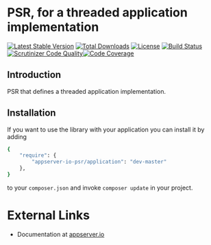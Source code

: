 # PSR, for a threaded application implementation

[![Latest Stable Version](https://poser.pugx.org/appserver-io-psr/application/v/stable.png)](https://packagist.org/packages/appserver-io-psr/application) [![Total Downloads](https://poser.pugx.org/appserver-io-psr/application/downloads.png)](https://packagist.org/packages/appserver-io-psr/application) [![License](https://poser.pugx.org/appserver-io-psr/application/license.png)](https://packagist.org/packages/appserver-io-psr/application) [![Build Status](https://travis-ci.org/appserver-io-psr/application.png)](https://travis-ci.org/appserver-io-psr/application)[![Scrutinizer Code Quality](https://scrutinizer-ci.com/g/appserver-io-psr/application/badges/quality-score.png?b=master)](https://scrutinizer-ci.com/g/appserver-io-psr/application/?branch=master)[![Code Coverage](https://scrutinizer-ci.com/g/appserver-io-psr/application/badges/coverage.png?b=master)](https://scrutinizer-ci.com/g/appserver-io-psr/application/?branch=master)

## Introduction

PSR that defines a threaded application implementation.

## Installation

If you want to use the library with your application you can install it by adding

```sh
{
    "require": {
        "appserver-io-psr/application": "dev-master"
    },
}
```

to your ```composer.json``` and invoke ```composer update``` in your project.

# External Links

* Documentation at [appserver.io](http://docs.appserver.io)